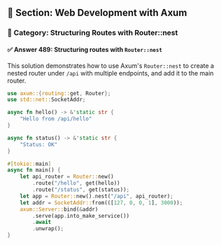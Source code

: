 ## 📘 Section: Web Development with Axum  
### 🔹 Category: Structuring Routes with Router::nest  
#### ✅ Answer 489: Structuring routes with `Router::nest`

This solution demonstrates how to use Axum's `Router::nest` to create a nested router under `/api` with multiple endpoints, and add it to the main router.

```rust
use axum::{routing::get, Router};
use std::net::SocketAddr;

async fn hello() -> &'static str {
    "Hello from /api/hello"
}

async fn status() -> &'static str {
    "Status: OK"
}

#[tokio::main]
async fn main() {
    let api_router = Router::new()
        .route("/hello", get(hello))
        .route("/status", get(status));
    let app = Router::new().nest("/api", api_router);
    let addr = SocketAddr::from(([127, 0, 0, 1], 3000));
    axum::Server::bind(&addr)
        .serve(app.into_make_service())
        .await
        .unwrap();
}
```
